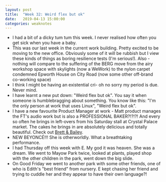 ```yaml
---
layout: post
title:  "Week 32: Weird flex but ok"
date:   2019-04-13 15:00:00
categories: weaknotes
---
```

* I had a bit of a dicky tum tum this week. I never realised how often you get sick when you have a baby.
* This was our last week in the current work building. Pretty excited to be moving to the new office. Obviously some of it will be rubbish but I view these kinds of things as boring resilience tests (I'm serious!). Also - nothing will compare to the suffering of the BERG move from the airy workshop space with skylights (now a WeWork) to the nylon carpet condemned Epworth House on City Road (now some other off-brand co-working space)
* I think I might be having an existential cri- oh no sorry my period is due. Never mind.
* I have learnt a new put down: "Weird flex but ok". You say it when someone is humblebragging about something. You know like this: "I'm the only person at work that uses Linux", "Weird flex but ok".
* I have a new favourite Product Manager at work - Matt product manages the FT's audio work but is also a PROFESSIONAL BAKER?!?!?! And every so often he brings in left-overs from his Saturday stall at Crystal Palace market. The cakes he brings in are absolutely delicious and totally beautiful. Check out [Brett & Bailey](https://shop.brettandbailey.co.uk/).
* NEW BEYONCÉ!!! She is otherworldly. What a breathtaking performance.
* I had Thursday off this week with E. My god it was heaven. She was a dream. We went to Mayow Park twice, looked at plants, played shop with the other children in the park, went down the big slide.
* On Good Friday we went to another park with some other friends, one of who is Edith's "best friend" from nursery. E kept chasing her friend and trying to cuddle her and they appear to have their own language?!
